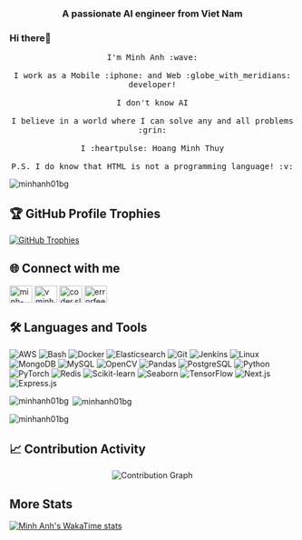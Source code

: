 <h3 align="center">A passionate AI engineer from Viet Nam</h3>

### Hi there👋 

<p align="center">
<!--   <img alt="GIF" src="https://media.giphy.com/media/Cmr1OMJ2FN0B2/giphy.gif" width = 200/> -->
<!--   <br><br> -->
  <samp>
    I'm Minh Anh :wave:
    <br><br>
    I work as a Mobile :iphone: and Web :globe_with_meridians: developer!
    <br><br>
    I don't know AI
    <br><br>
    I believe in a world where I can solve any and all problems :grin:
    <br><br>
    I :heartpulse: Hoang Minh Thuy 
    <br><br>
    P.S. I do know that HTML is not a programming language! :v:
  </samp>
</p>
<p align="center"> 
  
<p align="left"> <img src="https://komarev.com/ghpvc/?username=minhanh01bg&label=Profile%20views&color=0e75b6&style=flat" alt="minhanh01bg" /> </p>

## 🏆 GitHub Profile Trophies

<p>
  <a href="https://github.com/ryo-ma/github-profile-trophy">
    <img 
      src="https://github-profile-trophy.vercel.app/?username=minhanh01bg&theme=flat&column=6&margin-w=10&margin-h=15&rank=-C,-?"
      alt="GitHub Trophies"
    />
  </a>
</p>

## 🌐 Connect with me
<p align="left">
<a href="https://linkedin.com/in/minh-anh-vu-a02868194" target="blank"><img align="center" src="https://raw.githubusercontent.com/rahuldkjain/github-profile-readme-generator/master/src/images/icons/Social/linked-in-alt.svg" alt="minh-anh-vu-a02868194" height="30" width="40" /></a>
<a href="https://kaggle.com/vminhanh" target="blank"><img align="center" src="https://raw.githubusercontent.com/rahuldkjain/github-profile-readme-generator/master/src/images/icons/Social/kaggle.svg" alt="vminhanh" height="30" width="40" /></a>
<a href="https://fb.com/coder.sliverbullet" target="blank"><img align="center" src="https://raw.githubusercontent.com/rahuldkjain/github-profile-readme-generator/master/src/images/icons/Social/facebook.svg" alt="coder.sliverbullet" height="30" width="40" /></a>
<a href="https://codeforces.com/profile/errorfeeling" target="blank"><img align="center" src="https://raw.githubusercontent.com/rahuldkjain/github-profile-readme-generator/master/src/images/icons/Social/codeforces.svg" alt="errorfeeling" height="30" width="40" /></a>
</p>

## 🛠️ Languages and Tools

![AWS](https://img.shields.io/badge/AWS-232F3E?logo=amazonaws&logoColor=white&style=flat-square)
![Bash](https://img.shields.io/badge/Bash-4EAA25?logo=gnubash&logoColor=white&style=flat-square)
![Docker](https://img.shields.io/badge/Docker-2496ED?logo=docker&logoColor=white&style=flat-square)
![Elasticsearch](https://img.shields.io/badge/Elastic-005571?logo=elastic&logoColor=white&style=flat-square)
![Git](https://img.shields.io/badge/Git-F05032?logo=git&logoColor=white&style=flat-square)
![Jenkins](https://img.shields.io/badge/Jenkins-D24939?logo=jenkins&logoColor=white&style=flat-square)
![Linux](https://img.shields.io/badge/Linux-FCC624?logo=linux&logoColor=black&style=flat-square)
![MongoDB](https://img.shields.io/badge/MongoDB-47A248?logo=mongodb&logoColor=white&style=flat-square)
![MySQL](https://img.shields.io/badge/MySQL-4479A1?logo=mysql&logoColor=white&style=flat-square)
![OpenCV](https://img.shields.io/badge/OpenCV-5C3EE8?logo=opencv&logoColor=white&style=flat-square)
![Pandas](https://img.shields.io/badge/Pandas-150458?logo=pandas&logoColor=white&style=flat-square)
![PostgreSQL](https://img.shields.io/badge/PostgreSQL-336791?logo=postgresql&logoColor=white&style=flat-square)
![Python](https://img.shields.io/badge/Python-3776AB?logo=python&logoColor=white&style=flat-square)
![PyTorch](https://img.shields.io/badge/PyTorch-EE4C2C?logo=pytorch&logoColor=white&style=flat-square)
![Redis](https://img.shields.io/badge/Redis-DC382D?logo=redis&logoColor=white&style=flat-square)
![Scikit-learn](https://img.shields.io/badge/Scikit--learn-F7931E?logo=scikitlearn&logoColor=white&style=flat-square)
![Seaborn](https://img.shields.io/badge/Seaborn-3776AB?logo=python&logoColor=white&style=flat-square)
![TensorFlow](https://img.shields.io/badge/TensorFlow-FF6F00?logo=tensorflow&logoColor=white&style=flat-square)
![Next.js](https://img.shields.io/badge/Next.js-000000?logo=nextdotjs&logoColor=white&style=flat-square)
![Express.js](https://img.shields.io/badge/Express.js-303030?logo=express&logoColor=white&style=flat-square)

<p><img align="left" src="https://github-readme-stats.vercel.app/api/top-langs?username=minhanh01bg&show_icons=true&locale=en&layout=compact" alt="minhanh01bg" /></p>

<p>&nbsp;<img align="center" src="https://github-readme-stats.vercel.app/api?username=minhanh01bg&show_icons=true&count_private=true&custom_title=My%20Stats" alt="minhanh01bg" /></p>

<p><img align="center" src="https://github-readme-streak-stats.herokuapp.com/?user=minhanh01bg&" alt="minhanh01bg" /></p>

## 📈 Contribution Activity

<div align="center">
  <img src="https://github-readme-activity-graph.vercel.app/graph?username=minhanh01bg&bg_color=ffffff&color=000000&line=000000&point=000000&area=true&area_color=cccccc&area_opacity=0.3&hide_border=true" alt="Contribution Graph" />
</div>

## More Stats

[![Minh Anh's WakaTime stats](https://github-readme-stats.vercel.app/api/wakatime?username=21979770-ad89-4f8f-bbb6-d11eb273bedc)](https://github.com/anuraghazra/github-readme-stats)

<!-- last refresh: 2025-08-11 01:29:38 -->

<!-- last refresh: 2025-08-11 04:35:29 -->

<!-- last refresh: 2025-08-12 04:19:56 -->

<!-- last refresh: 2025-08-13 04:22:19 -->

<!-- last refresh: 2025-08-14 04:21:55 -->

<!-- last refresh: 2025-08-15 04:22:34 -->

<!-- last refresh: 2025-08-16 04:16:12 -->

<!-- last refresh: 2025-08-17 04:25:05 -->

<!-- last refresh: 2025-08-18 04:30:24 -->

<!-- last refresh: 2025-08-19 04:14:17 -->

<!-- last refresh: 2025-08-20 04:14:06 -->

<!-- last refresh: 2025-08-21 04:13:48 -->

<!-- last refresh: 2025-08-22 04:13:00 -->

<!-- last refresh: 2025-08-23 04:12:47 -->

<!-- last refresh: 2025-08-24 04:17:35 -->

<!-- last refresh: 2025-08-25 04:18:09 -->

<!-- last refresh: 2025-08-26 04:14:15 -->

<!-- last refresh: 2025-08-27 04:13:05 -->

<!-- last refresh: 2025-08-28 04:12:59 -->

<!-- last refresh: 2025-08-29 04:13:15 -->

<!-- last refresh: 2025-08-30 04:12:10 -->

<!-- last refresh: 2025-08-31 04:12:18 -->

<!-- last refresh: 2025-09-01 04:21:05 -->

<!-- last refresh: 2025-09-02 04:13:13 -->

<!-- last refresh: 2025-09-03 04:12:50 -->

<!-- last refresh: 2025-09-04 04:12:24 -->

<!-- last refresh: 2025-09-05 04:12:52 -->

<!-- last refresh: 2025-09-06 04:11:42 -->

<!-- last refresh: 2025-09-07 04:12:25 -->

<!-- last refresh: 2025-09-08 04:13:18 -->
